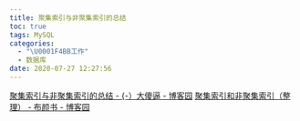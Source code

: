 ```yaml
---
title: 聚集索引与非聚集索引的总结
toc: true
tags: MySQL
categories:
  - "\U0001F4BB工作"
  - 数据库
date: 2020-07-27 12:27:56
---
```

[聚集索引与非聚集索引的总结 - {-）大傻逼 - 博客园](https://www.cnblogs.com/s-b-b/p/8334593.html)
[聚集索引和非聚集索引（整理） - 布颜书 - 博客园](https://www.cnblogs.com/aspnethot/articles/1504082.html)